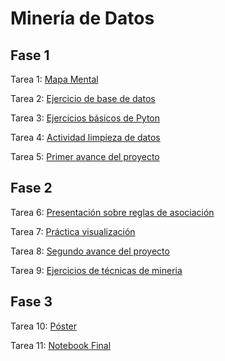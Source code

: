 # Minería de Datos

## Fase 1

Tarea 1: <a href="https://github.com/Ruy8/RuyAramis_Mineria/blob/main/MapaMental_1_1863861.pdf"> Mapa Mental </a>

</div>

Tarea 2: <a href="https://github.com/claudiogaytan28/MineriaDeDatos/blob/main/EjercicioBD_Equipo3.pdf"> Ejercicio de base de datos </a> 

</div>

Tarea 3: <a href="https://github.com/Ruy8/RuyAramis_Mineria/blob/main/Ej_Python_1863861.ipynb"> Ejercicios básicos de Pyton </a>

</div>

Tarea 4: <a href ="https://github.com/claudiogaytan28/MineriaDeDatos/blob/main/Ej_Limpieza_Equipo3.ipynb"> Actividad limpieza de datos </a>

</div>

Tarea 5: <a href="https://github.com/xthaliax/mineriaa/blob/main/Avance1_PIA_Equipo3.ipynb"> Primer avance del proyecto </a>


## Fase 2

Tarea 6: <a href="https://github.com/Ruy8/RuyAramis_Mineria/blob/main/Presentaci%C3%B3n_ReglasDeAsociaci%C3%B3n_Equipo3.pdf"> Presentación sobre reglas de asociación </a>

</div>

Tarea 7: <a href="https://github.com/xthaliax/mineriaa/blob/main/Visualizacion_Equipo3.ipynb"> Práctica visualización </a>

</div>

Tarea 8: <a href="https://github.com/claudiogaytan28/MineriaDeDatos/blob/main/Entrega2_Equipo3_Mod.ipynb"> Segundo avance del proyecto </a>

</div>

Tarea 9: <a href="https://github.com/Ruy8/RuyAramis_Mineria/blob/main/Equipo3_T%C3%A9cnicas.ipynb"> Ejercicios de técnicas de mineria </a>

## Fase 3

Tarea 10: <a href="https://github.com/xthaliax/mineriaa/blob/main/P%C3%B3ster%20-%20Equipo%203.pdf"> Póster </a>

</div> 

Tarea 11: <a href="https://github.com/xthaliax/mineriaa/blob/main/Notebook%20-%20equipo%203.ipynb"> Notebook Final </a>
